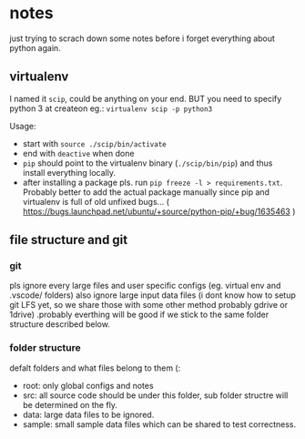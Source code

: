 # notes

just trying to scrach down some notes before i forget everything about python again.

## virtualenv

I named it `scip`, could be anything on your end. BUT you need to specify python 3 at createon eg.: `virtualenv scip -p python3`

Usage:

* start with `source ./scip/bin/activate`
* end with `deactive` when done
* `pip` should point to the virtualenv binary (`./scip/bin/pip`) and thus install everything locally.
* after installing a package pls. run `pip freeze -l > requirements.txt`. Probably better to add the actual package manually since pip and virtualenv is full of old unfixed bugs... ( https://bugs.launchpad.net/ubuntu/+source/python-pip/+bug/1635463 )

## file structure and git

### git

pls ignore every large files and user specific configs (eg. virtual env and .vscode/ folders) also ignore large input data files (i dont know how to setup git LFS yet, so we share those with some other method probably gdrive or 1drive) .probably everthing will be good if we stick to the same folder structure described below.

### folder structure

defalt folders and what files belong to them (:

* root: only global configs and notes
* src: all source code should be under this folder, sub folder structre will be determined on the fly.
* data: large data files to be ignored.
* sample: small sample data files which can be shared to test correctness.
